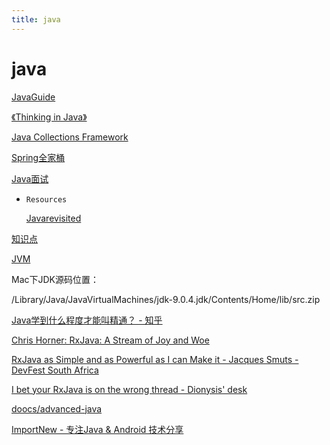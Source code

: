```yaml
---
title: java
---
```


# java

[JavaGuide](java/JavaGuide%20db270959d50346eb9d2de0489fe6ef44.md)

[《Thinking in Java》](java/《Thinking%20in%20Java》%206b0b1f8b52c348278d4138a2de0220ed.md)

[Java Collections Framework](java/Java%20Collections%20Framework%20b62c8efc4fcc482faebfc49b6908c89b.md)

[Spring全家桶](java/Spring全家桶%201917d22d7ae14c2cab5640fabf5d057f.md)

[Java面试](java/Java面试%20577953a151ce4d3f9ffa0ec79d24d218.md)

- `Resources`
    
    [Javarevisited](https://javarevisited.blogspot.com/)
    

[知识点](java/知识点%20b0fd29d5c8ba4dc3ae2b5fbff3bd91b5.md)

[JVM](java/JVM%207e4616f5916d4797a30016809e6de750.md)

Mac下JDK源码位置：

/Library/Java/JavaVirtualMachines/jdk-9.0.4.jdk/Contents/Home/lib/src.zip

[Java学到什么程度才能叫精通？ - 知乎](https://www.zhihu.com/question/28903757/answer/504939550)

[Chris Horner: RxJava: A Stream of Joy and Woe](https://www.youtube.com/watch?v=vCANBr2pyd8&feature=youtu.be)

[RxJava as Simple and as Powerful as I can Make it - Jacques Smuts - DevFest South Africa](https://www.youtube.com/watch?v=TdO8hR2QAUs&index=3&list=PLiI_qQd_yDPs9to3iwpT7HOYnJZJjbXSN)

[I bet your RxJava is on the wrong thread - Dionysis' desk](https://lorentzos.com/i-bet-your-rxjava-is-on-the-wrong-thread-ae02e66a3eac)

[doocs/advanced-java](https://github.com/doocs/advanced-java)

[ImportNew - 专注Java & Android 技术分享](http://www.importnew.com/)